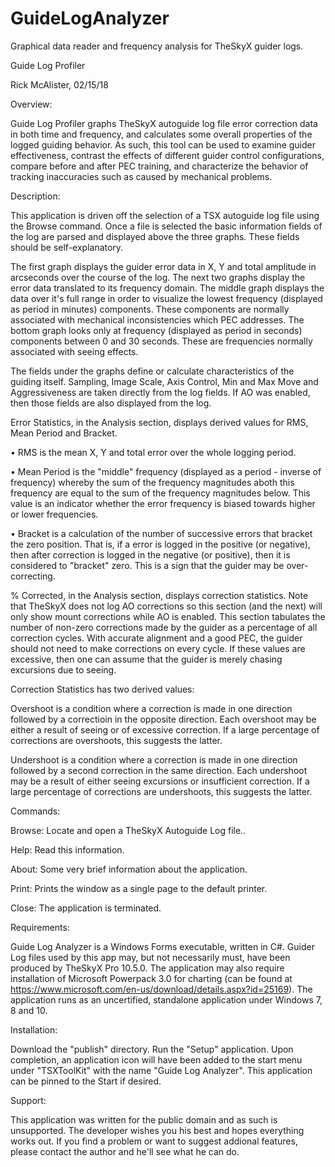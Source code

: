 # GuideLogAnalyzer
Graphical data reader and frequency analysis for TheSkyX guider logs.

Guide Log Profiler

Rick McAlister, 02/15/18

Overview: 

Guide Log Profiler graphs TheSkyX autoguide log file error correction data in both time and frequency, and calculates some overall properties of the logged guiding behavior.  As such, this tool can be used to examine guider effectiveness, contrast the effects of different guider control configurations, compare before and after PEC training, and characterize the behavior of tracking inaccuracies such as caused by mechanical problems.
  
Description:

This application is driven off the selection of a TSX autoguide log file using the Browse command.  Once a file is selected the basic information fields of the log are parsed and displayed above the three graphs.  These fields should be self-explanatory.

The first graph displays the guider error data in X, Y and total amplitude in arcseconds over the course of the log.
The next two graphs display the error data translated to its frequency domain.  The middle graph displays the data over it's full range in order to visualize the lowest frequency (displayed as period in minutes) components.  These components are normally associated with mechanical inconsistencies which PEC addresses.  The bottom graph looks only at frequency (displayed as period in seconds) components between 0 and 30 seconds.  These are frequencies normally associated with seeing effects.

The fields under the graphs define or calculate characteristics of the guiding itself.  Sampling, Image Scale, Axis Control, Min and Max Move and Aggressiveness are taken directly from the log fields.  If AO was enabled, then those fields are also displayed from the log.

Error Statistics, in the Analysis section, displays derived values for RMS, Mean Period and Bracket.  

•	RMS is the mean X, Y and total error over the whole logging period.  

•	Mean Period is the "middle" frequency (displayed as a period - inverse of frequency) whereby the sum of the frequency magnitudes aboth this frequency are equal to the sum of the frequency magnitudes below.  This value is an indicator whether the error frequency is biased towards higher or lower frequencies.  

•	Bracket is a calculation of the number of successive errors that bracket the zero position.  That is, if a error is logged in the positive (or negative), then after correction is logged in the negative (or positive), then it is considered to "bracket" zero.  This is a sign that the guider may be over-correcting.

% Corrected, in the Analysis section, displays correction statistics.  Note that TheSkyX does not log AO corrections so this section (and the next) will only show mount corrections while AO is enabled.  This section tabulates the number of non-zero corrections made by the guider as a percentage of all correction cycles.  With accurate alignment and a good PEC, the guider should not need to make corrections on every cycle.  If these values are excessive, then one can assume that the guider is merely chasing excursions due to seeing.

Correction Statistics has two derived values:

Overshoot is a condition where a correction is made in one direction followed by a correctioin in the opposite direction.   Each overshoot may be either a result of seeing or of excessive correction.  If a large  percentage of corrections are overshoots, this suggests the latter.

Undershoot is a condition where a correction is made in one direction followed by a second correction in the same direction.  Each undershoot may be a result of either seeing excursions or insufficient correction. If a large percentage of corrections are undershoots, this suggests the latter.

Commands:

Browse:  Locate and open a TheSkyX Autoguide Log file..  

Help: Read this information.

About:  Some very brief information about the application.

Print: Prints the window as a single page to the default printer.

Close: The application is terminated.

Requirements: 

Guide Log Analyzer is a Windows Forms executable, written in C#.  Guider Log files used by this app may, but not necessarily must, have been produced by TheSkyX Pro 10.5.0.  The application may also require installation of Microsoft Powerpack 3.0 for charting (can be found at https://www.microsoft.com/en-us/download/details.aspx?id=25169).   The application runs as an uncertified, standalone application under Windows 7, 8 and 10.  

Installation:  

Download the "publish" directory. Run the "Setup" application.  Upon completion, an application icon will have been added to the start menu under "TSXToolKit" with the name "Guide Log Analyzer".  This application can be pinned to the Start if desired.

Support:  

This application was written for the public domain and as such is unsupported. The developer wishes you his best and hopes everything works out.  If you find a problem or want to suggest addional features, please contact the author and he'll see what he can do.
